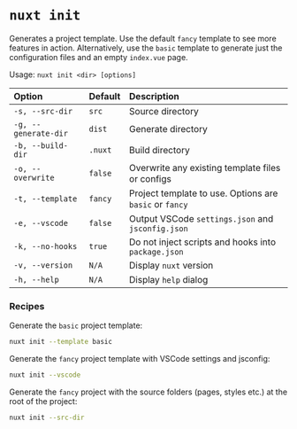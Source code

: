 # `nuxt init`

Generates a project template. Use the default `fancy` template to see more features in action. Alternatively, use the `basic` template to generate just the configuration files and an empty `index.vue` page.

Usage: `nuxt init <dir> [options]`

| Option               | Default | Description                                             |
| :------------------- | :------ | :------------------------------------------------------ |
| `-s, --src-dir`      | `src`   | Source directory                                        |
| `-g, --generate-dir` | `dist`  | Generate directory                                      |
| `-b, --build-dir`    | `.nuxt` | Build directory                                         |
| `-o, --overwrite`    | `false` | Overwrite any existing template files or configs        |
| `-t, --template`     | `fancy` | Project template to use. Options are `basic` or `fancy` |
| `-e, --vscode`       | `false` | Output VSCode `settings.json` and `jsconfig.json`       |
| `-k, --no-hooks`     | `true`  | Do not inject scripts and hooks into `package.json`     |
| `-v, --version`      | `N/A`   | Display `nuxt` version                                  |
| `-h, --help`         | `N/A`   | Display `help` dialog                                   |

### Recipes

Generate the `basic` project template:

```bash
nuxt init --template basic
```

Generate the `fancy` project template with VSCode settings and jsconfig:

```bash
nuxt init --vscode
```

Generate the `fancy` project with the source folders (pages, styles etc.) at the root of the project:

```bash
nuxt init --src-dir
```
